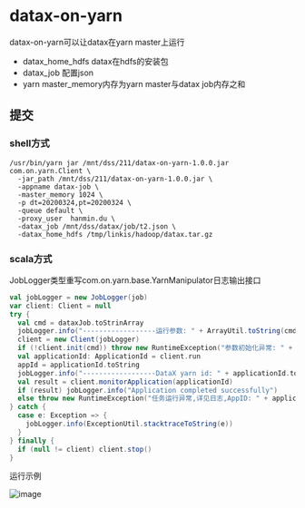 # datax-on-yarn

datax-on-yarn可以让datax在yarn master上运行

* datax_home_hdfs datax在hdfs的安装包
* datax_job 配置json
* yarn master_memory内存为yarn master与datax job内存之和

## 提交

### shell方式

```shell
/usr/bin/yarn jar /mnt/dss/211/datax-on-yarn-1.0.0.jar com.on.yarn.Client \
  -jar_path /mnt/dss/211/datax-on-yarn-1.0.0.jar \
  -appname datax-job \
  -master_memory 1024 \
  -p dt=20200324,pt=20200324 \
  -queue default \
  -proxy_user  hanmin.du \
  -datax_job /mnt/dss/datax/job/t2.json \
  -datax_home_hdfs /tmp/linkis/hadoop/datax.tar.gz
```

### scala方式

JobLogger类型重写com.on.yarn.base.YarnManipulator日志输出接口

```scala
val jobLogger = new JobLogger(job)
var client: Client = null
try {
  val cmd = dataxJob.toStrinArray
  jobLogger.info("------------------运行参数: " + ArrayUtil.toString(cmd))
  client = new Client(jobLogger)
  if (!client.init(cmd)) throw new RuntimeException("参数初始化异常: " + dataxJob)
  val applicationId: ApplicationId = client.run
  appId = applicationId.toString
  jobLogger.info("------------------DataX yarn id: " + applicationId.toString)
  val result = client.monitorApplication(applicationId)
  if (result) jobLogger.info("Application completed successfully")
  else throw new RuntimeException("任务运行异常,详见日志,AppID: " + applicationId)
} catch {
  case e: Exception => {
    jobLogger.info(ExceptionUtil.stacktraceToString(e))
  }
} finally {
  if (null != client) client.stop()
}

```

运行示例

![image](https://user-images.githubusercontent.com/28647031/181469603-e864c064-2b4c-4e0c-92d2-9cb9435435aa.png)
